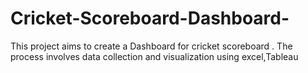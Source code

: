 # Cricket-Scoreboard-Dashboard-
This project aims to create a Dashboard for cricket scoreboard . The process involves data collection and visualization using excel,Tableau
